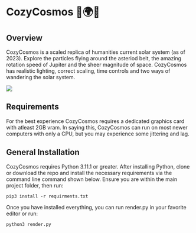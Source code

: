 # CozyCosmos 🌌🌍🌞
## Overview
CozyCosmos is a scaled replica of humanities current solar system (as of 2023). Explore the particles flying around the asteriod belt, the amazing rotation speed of Jupiter and the sheer magnitude of space. CozyCosmos has realistic lighting, correct scaling, time controls and two ways of wandering the solar system. 

<img src="https://s11.gifyu.com/images/SuRMu.gif">

## Requirements
For the best experience CozyCosmos requires a dedicated graphics card with atleast 2GB vram. In saying this, CozyCosmos can run on most newer computers with only a CPU, but you may experience some jittering and lag. 

## General Installation
CozyCosmos requires Python 3.11.1 or greater. After installing Python, clone or download the repo and install the necessary requirements via the command line command shown below. Ensure you are within the main project folder, then run:
```
pip3 install -r requirments.txt
```

Once you have installed everything, you can run render.py in your favorite editor or run:
```
python3 render.py
```

